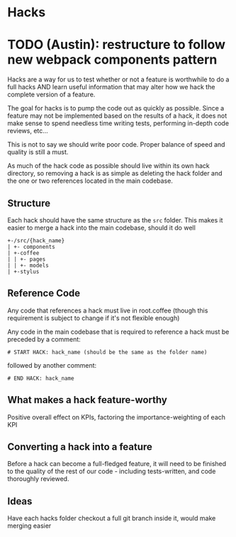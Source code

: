 Hacks
===========

# TODO (Austin): restructure to follow new webpack components pattern

Hacks are a way for us to test whether or not a feature is worthwhile
to do a full hacks AND learn useful information that may alter
how we hack the complete version of a feature.

The goal for hacks is to pump the code out as quickly as possible. Since
a feature may not be implemented based on the results of a hack, it
does not make sense to spend needless time writing tests, performing in-depth
code reviews, etc...

This is not to say we should write poor code. Proper balance of speed and
quality is still a must.

As much of the hack code as possible should live within its own hack
directory, so removing a hack is as simple as deleting the hack
folder and the one or two references located in the main codebase.

## Structure

Each hack should have the same structure as the `src` folder. This
makes it easier to merge a hack into the main codebase, should it do well

```
+-/src/{hack_name}
| +- components
| +-coffee
| | +- pages
| | +- models
| +-stylus
```

## Reference Code

Any code that references a hack must live in root.coffee (though this
requirement is subject to change if it's not flexible enough)

Any code in the main codebase that is required to reference a hack must
be preceded by a comment:
```
# START HACK: hack_name (should be the same as the folder name)
```

followed by another comment:

```
# END HACK: hack_name
```

## What makes a hack feature-worthy

Positive overall effect on KPIs, factoring the importance-weighting of each
KPI

## Converting a hack into a feature

Before a hack can become a full-fledged feature, it will need to be
finished to the quality of the rest of our code - including tests-written, and
code thoroughly reviewed.


## Ideas

Have each hacks folder checkout a full git branch inside it, would make
merging easier
